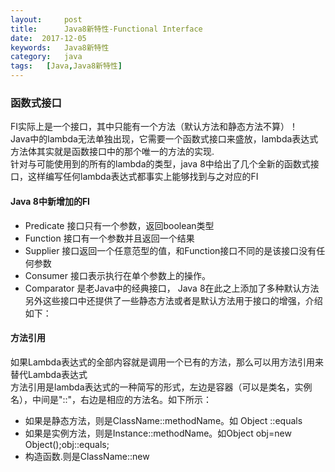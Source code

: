 ```yaml
---
layout:     post
title:      Java8新特性-Functional Interface
date:  2017-12-05
keywords:   Java8新特性
category:   java
tags:   [Java,Java8新特性]
---
```

### 函数式接口
FI实际上是一个接口，其中只能有一个方法（默认方法和静态方法不算）！  
Java中的lambda无法单独出现，它需要一个函数式接口来盛放，lambda表达式方法体其实就是函数接口中的那个唯一的方法的实现.    
针对与可能使用到的所有的lambda的类型，java 8中给出了几个全新的函数式接口，这样编写任何lambda表达式都事实上能够找到与之对应的FI  
  
#### Java 8中新增加的FI
- Predicate 接口只有一个参数，返回boolean类型
-  Function 接口有一个参数并且返回一个结果
- Supplier 接口返回一个任意范型的值，和Function接口不同的是该接口没有任何参数
- Consumer 接口表示执行在单个参数上的操作。
- Comparator 是老Java中的经典接口， Java 8在此之上添加了多种默认方法  
另外这些接口中还提供了一些静态方法或者是默认方法用于接口的增强，介绍如下：


#### 方法引用
如果Lambda表达式的全部内容就是调用一个已有的方法，那么可以用方法引用来替代Lambda表达式  
方法引用是lambda表达式的一种简写的形式，左边是容器（可以是类名，实例名），中间是"::"，右边是相应的方法名。如下所示：
- 如果是静态方法，则是ClassName::methodName。如 Object ::equals
- 如果是实例方法，则是Instance::methodName。如Object obj=new Object();obj::equals;
- 构造函数.则是ClassName::new
